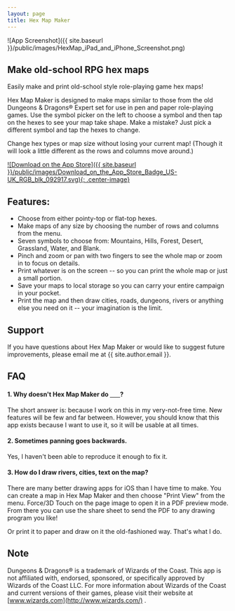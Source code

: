 ```yaml
---
layout: page
title: Hex Map Maker
---
```


![App Screenshot]({{ site.baseurl }}/public/images/HexMap_iPad_and_iPhone_Screenshot.png)

## Make old-school RPG hex maps

Easily make and print old-school style role-playing game hex maps!

Hex Map Maker is designed to make maps similar to those from the old Dungeons & Dragons® Expert set for use in pen and paper role-playing games. Use the symbol picker on the left to choose a symbol and then tap on the hexes to see your map take shape. Make a mistake? Just pick a different symbol and tap the hexes to change.

Change hex types or map size without losing your current map! (Though it will look a little different as the rows and columns move around.)

[![Download on the App Store]({{ site.baseurl }}/public/images/Download_on_the_App_Store_Badge_US-UK_RGB_blk_092917.svg){: .center-image}]()

## Features:
* Choose from either pointy-top or flat-top hexes.
* Make maps of any size by choosing the number of rows and columns from the menu.
* Seven symbols to choose from: Mountains, Hills, Forest, Desert, Grassland, Water, and Blank.
* Pinch and zoom or pan with two fingers to see the whole map or zoom in to focus on details.
* Print whatever is on the screen -- so you can print the whole map or just a small portion.
* Save your maps to local storage so you can carry your entire campaign in your pocket.
* Print the map and then draw cities, roads, dungeons, rivers or anything else you need on it -- your imagination is the limit.



## Support

If you have questions about Hex Map Maker or would like to suggest future improvements, please email me at {{
site.author.email }}.

## FAQ

#### 1. Why doesn't Hex Map Maker do <u>&nbsp;&nbsp;&nbsp;&nbsp;&nbsp;&nbsp;&nbsp;</u>?

The short answer is: because I work on this in my very-not-free time. New features will be few and far between.
However, you should know that this app exists because I want to use it, so it will be usable at all times.

#### 2. Sometimes panning goes backwards.

Yes, I haven't been able to reproduce it enough to fix it.

#### 3. How do I draw rivers, cities, text on the map?

There are many better drawing apps for iOS than I have time to make. You can create a map in Hex Map Maker and then
choose "Print View" from the menu. Force/3D Touch on the page image to open it in a PDF preview mode. From there
you can use the share sheet to send the PDF to any drawing program you like!

Or print it to paper and draw on it the old-fashioned way. That's what I do.

## Note

Dungeons & Dragons® is a trademark of Wizards of the Coast. This app is not affiliated with, endorsed, sponsored, or specifically approved by Wizards of the Coast LLC. For more information about Wizards of the Coast and current versions of their games, please visit their website at [www.wizards.com](http://www.wizards.com/) .

